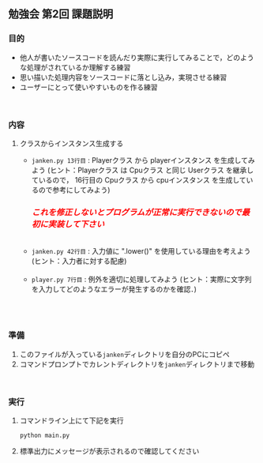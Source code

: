 ## 勉強会 第2回 課題説明

### 目的
* 他人が書いたソースコードを読んだり実際に実行してみることで，どのような処理がされているか理解する練習
* 思い描いた処理内容をソースコードに落とし込み，実現させる練習
* ユーザーにとって使いやすいものを作る練習

<br>

### 内容
1. クラスからインスタンス生成する
    * `janken.py 13行目` : Playerクラス から playerインスタンス を生成してみよう
    (ヒント：Playerクラス は Cpuクラス と同じ Userクラス を継承しているので，
    16行目の Cpuクラス から cpuインスタンス を生成しているので参考にしてみよう)
        ### <span style="color: red; ">***これを修正しないとプログラムが正常に実行できないので最初に実装して下さい***</span>
    <br>

    * `janken.py 42行目` : 入力値に ".lower()" を使用している理由を考えよう
    (ヒント：入力者に対する配慮)
    <br>

    * `player.py 7行目` : 例外を適切に処理してみよう
    (ヒント：実際に文字列を入力してどのようなエラーが発生するのかを確認．)
    <br>

<br>

### 準備
1. このファイルが入っている`janken`ディレクトリを自分のPCにコピペ
2. コマンドプロンプトでカレントディレクトリを`janken`ディレクトリまで移動

<br>

### 実行
1. コマンドライン上にて下記を実行
    ```
    python main.py
    ```
1. 標準出力にメッセージが表示されるので確認してください
